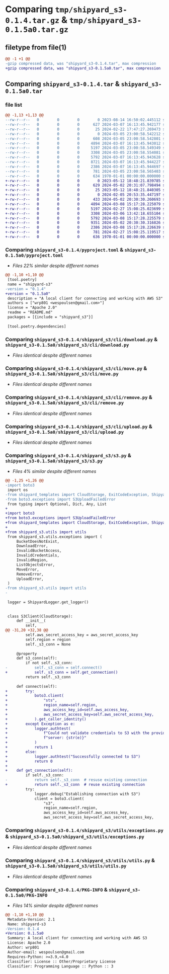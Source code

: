 # Comparing `tmp/shipyard_s3-0.1.4.tar.gz` & `tmp/shipyard_s3-0.1.5a0.tar.gz`

## filetype from file(1)

```diff
@@ -1 +1 @@
-gzip compressed data, was "shipyard_s3-0.1.4.tar", max compression
+gzip compressed data, was "shipyard_s3-0.1.5a0.tar", max compression
```

## Comparing `shipyard_s3-0.1.4.tar` & `shipyard_s3-0.1.5a0.tar`

### file list

```diff
@@ -1,13 +1,13 @@
--rw-r--r--   0        0        0        0 2023-08-14 16:50:02.445112 shipyard_s3-0.1.4/README.md
--rw-r--r--   0        0        0      627 2024-03-07 16:13:45.942177 shipyard_s3-0.1.4/pyproject.toml
--rw-r--r--   0        0        0       25 2024-02-22 17:47:27.269473 shipyard_s3-0.1.4/shipyard_s3/__init__.py
--rw-r--r--   0        0        0        0 2024-03-05 23:00:58.542212 shipyard_s3-0.1.4/shipyard_s3/cli/__init__.py
--rw-r--r--   0        0        0      608 2024-03-05 23:00:58.542801 shipyard_s3-0.1.4/shipyard_s3/cli/authtest.py
--rw-r--r--   0        0        0     4894 2024-03-07 16:13:45.943012 shipyard_s3-0.1.4/shipyard_s3/cli/download.py
--rw-r--r--   0        0        0     5197 2024-03-05 23:00:58.549349 shipyard_s3-0.1.4/shipyard_s3/cli/move.py
--rw-r--r--   0        0        0     3308 2024-03-05 23:00:58.554081 shipyard_s3-0.1.4/shipyard_s3/cli/remove.py
--rw-r--r--   0        0        0     5792 2024-03-07 16:13:45.943628 shipyard_s3-0.1.4/shipyard_s3/cli/upload.py
--rw-r--r--   0        0        0     8721 2024-03-07 16:13:45.944227 shipyard_s3-0.1.4/shipyard_s3/s3.py
--rw-r--r--   0        0        0     2386 2024-03-07 16:13:45.944697 shipyard_s3-0.1.4/shipyard_s3/utils/exceptions.py
--rw-r--r--   0        0        0      781 2024-03-05 23:00:58.565403 shipyard_s3-0.1.4/shipyard_s3/utils/utils.py
--rw-r--r--   0        0        0      634 1970-01-01 00:00:00.000000 shipyard_s3-0.1.4/PKG-INFO
+-rw-r--r--   0        0        0        0 2023-05-12 18:48:21.839785 shipyard_s3-0.1.5a0/README.md
+-rw-r--r--   0        0        0      629 2024-05-02 20:31:07.798494 shipyard_s3-0.1.5a0/pyproject.toml
+-rw-r--r--   0        0        0       25 2023-05-12 18:48:21.840305 shipyard_s3-0.1.5a0/shipyard_s3/__init__.py
+-rw-r--r--   0        0        0        0 2024-02-05 20:53:35.447197 shipyard_s3-0.1.5a0/shipyard_s3/cli/__init__.py
+-rw-r--r--   0        0        0      433 2024-05-02 20:30:30.260693 shipyard_s3-0.1.5a0/shipyard_s3/cli/authtest.py
+-rw-r--r--   0        0        0     4894 2024-03-08 15:17:28.225079 shipyard_s3-0.1.5a0/shipyard_s3/cli/download.py
+-rw-r--r--   0        0        0     5197 2024-02-27 15:08:25.023699 shipyard_s3-0.1.5a0/shipyard_s3/cli/move.py
+-rw-r--r--   0        0        0     3308 2024-03-06 13:42:18.655104 shipyard_s3-0.1.5a0/shipyard_s3/cli/remove.py
+-rw-r--r--   0        0        0     5792 2024-03-08 15:17:28.225579 shipyard_s3-0.1.5a0/shipyard_s3/cli/upload.py
+-rw-r--r--   0        0        0     9351 2024-05-02 20:30:30.316826 shipyard_s3-0.1.5a0/shipyard_s3/s3.py
+-rw-r--r--   0        0        0     2386 2024-03-08 15:17:28.226639 shipyard_s3-0.1.5a0/shipyard_s3/utils/exceptions.py
+-rw-r--r--   0        0        0      781 2024-02-27 15:08:25.119517 shipyard_s3-0.1.5a0/shipyard_s3/utils/utils.py
+-rw-r--r--   0        0        0      636 1970-01-01 00:00:00.000000 shipyard_s3-0.1.5a0/PKG-INFO
```

### Comparing `shipyard_s3-0.1.4/pyproject.toml` & `shipyard_s3-0.1.5a0/pyproject.toml`

 * *Files 22% similar despite different names*

```diff
@@ -1,10 +1,10 @@
 [tool.poetry]
 name = "shipyard-s3"
-version = "0.1.4"
+version = "0.1.5a0"
 description = "A local client for connecting and working with AWS S3"
 authors = ["wrp801 <wespoulsen@gmail.com>"]
 license = "Apache 2.0"
 readme = "README.md"
 packages = [{include = "shipyard_s3"}]
 
 [tool.poetry.dependencies]
```

### Comparing `shipyard_s3-0.1.4/shipyard_s3/cli/download.py` & `shipyard_s3-0.1.5a0/shipyard_s3/cli/download.py`

 * *Files identical despite different names*

### Comparing `shipyard_s3-0.1.4/shipyard_s3/cli/move.py` & `shipyard_s3-0.1.5a0/shipyard_s3/cli/move.py`

 * *Files identical despite different names*

### Comparing `shipyard_s3-0.1.4/shipyard_s3/cli/remove.py` & `shipyard_s3-0.1.5a0/shipyard_s3/cli/remove.py`

 * *Files identical despite different names*

### Comparing `shipyard_s3-0.1.4/shipyard_s3/cli/upload.py` & `shipyard_s3-0.1.5a0/shipyard_s3/cli/upload.py`

 * *Files identical despite different names*

### Comparing `shipyard_s3-0.1.4/shipyard_s3/s3.py` & `shipyard_s3-0.1.5a0/shipyard_s3/s3.py`

 * *Files 4% similar despite different names*

```diff
@@ -1,25 +1,26 @@
-import boto3
 import os
-from shipyard_templates import CloudStorage, ExitCodeException, ShipyardLogger
-from boto3.exceptions import S3UploadFailedError
 from typing import Optional, Dict, Any, List
+
+import boto3
+from boto3.exceptions import S3UploadFailedError
+from shipyard_templates import CloudStorage, ExitCodeException, ShipyardLogger
+
+from shipyard_s3.utils import utils
 from shipyard_s3.utils.exceptions import (
     BucketDoesNotExist,
     DownloadError,
     InvalidBucketAccess,
     InvalidCredentials,
     InvalidRegion,
     ListObjectsError,
     MoveError,
     RemoveError,
     UploadError,
 )
-from shipyard_s3.utils import utils
-
 
 logger = ShipyardLogger.get_logger()
 
 
 class S3Client(CloudStorage):
     def __init__(
         self,
@@ -31,20 +32,38 @@
         self.aws_secret_access_key = aws_secret_access_key
         self.region = region
         self._s3_conn = None
 
     @property
     def s3_conn(self):
         if not self._s3_conn:
-            self._s3_conn = self.connect()
+            self._s3_conn = self.get_connection()
         return self._s3_conn
 
     def connect(self):
+        try:
+            boto3.client(
+                "sts",
+                region_name=self.region,
+                aws_access_key_id=self.aws_access_key,
+                aws_secret_access_key=self.aws_secret_access_key,
+            ).get_caller_identity()
+        except Exception as e:
+            logger.authtest(
+                f"Could not validate credentials to S3 with the provided credentials. Response from the "
+                f"server: {str(e)}"
+            )
+            return 1
+        else:
+            logger.authtest("Successfully connected to S3")
+            return 0
+
+    def get_connection(self):
         if self._s3_conn:
-            return self._s3_conn  # resuse existing connection
+            return self._s3_conn  # reuse existing connection
         try:
             logger.debug("Establishing connection with S3")
             client = boto3.client(
                 "s3",
                 region_name=self.region,
                 aws_access_key_id=self.aws_access_key,
                 aws_secret_access_key=self.aws_secret_access_key,
```

### Comparing `shipyard_s3-0.1.4/shipyard_s3/utils/exceptions.py` & `shipyard_s3-0.1.5a0/shipyard_s3/utils/exceptions.py`

 * *Files identical despite different names*

### Comparing `shipyard_s3-0.1.4/shipyard_s3/utils/utils.py` & `shipyard_s3-0.1.5a0/shipyard_s3/utils/utils.py`

 * *Files identical despite different names*

### Comparing `shipyard_s3-0.1.4/PKG-INFO` & `shipyard_s3-0.1.5a0/PKG-INFO`

 * *Files 14% similar despite different names*

```diff
@@ -1,10 +1,10 @@
 Metadata-Version: 2.1
 Name: shipyard-s3
-Version: 0.1.4
+Version: 0.1.5a0
 Summary: A local client for connecting and working with AWS S3
 License: Apache 2.0
 Author: wrp801
 Author-email: wespoulsen@gmail.com
 Requires-Python: >=3.9,<4.0
 Classifier: License :: Other/Proprietary License
 Classifier: Programming Language :: Python :: 3
```

